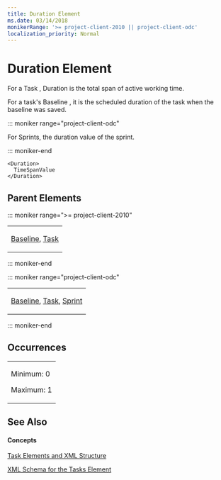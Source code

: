 ```yaml
---
title: Duration Element
ms.date: 03/14/2018
monikerRange: '>= project-client-2010 || project-client-odc'
localization_priority: Normal
---
```


# Duration Element


For a Task , Duration is the total span of active working time.

For a task's Baseline , it is the scheduled duration of the task when the baseline was saved.

::: moniker range="project-client-odc"

For Sprints, the duration value of the sprint.

::: moniker-end

    <Duration>
      TimeSpanValue
    </Duration>

## Parent Elements

::: moniker range=">= project-client-2010"

<table>
<colgroup>
<col style="width: 100%" />
</colgroup>
<tbody>
<tr class="odd">
<td><p><a href="baseline-element.md">Baseline</a>, <a href="task-element.md">Task</a></p></td>
</tr>
</tbody>
</table>

::: moniker-end

::: moniker range="project-client-odc"

<table>
<colgroup>
<col style="width: 100%" />
</colgroup>
<tbody>
<tr class="odd">
<td><p><a href="baseline-element.md">Baseline</a>, <a href="task-element.md">Task</a>, <a href="sprint-element.md">Sprint</a></p></td>
</tr>
</tbody>
</table>


::: moniker-end

## Occurrences

<table>
<colgroup>
<col style="width: 100%" />
</colgroup>
<tbody>
<tr class="odd">
<td><p>Minimum: 0</p>
<p>Maximum: 1</p></td>
</tr>
</tbody>
</table>

## See Also

#### Concepts

[Task Elements and XML Structure](task-elements-and-xml-structure.md)

[XML Schema for the Tasks Element](xml-schema-for-the-tasks-element.md)


